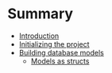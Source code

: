 # Summary

- [Introduction](./introduction.md)
- [Initializing the project](./initialize.md) 
- [Building database models](./database.md)
    - [Models as structs](./models.md)
